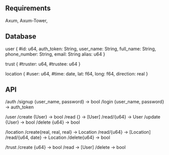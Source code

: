 ## Requirements

Axum, Axum-Tower, 

## Database

user {
    #id: u64,
    auth_token: String,
    user_name: String,
    full_name: String,
    phone_number: String,
    email: String
    alias: u64
}

trust {
    #truster: u64,
    #trustee: u64
}

location {
    #user: u64,
    #time: date,
    lat: f64,
    long: f64,
    direction: real
}

## API

/auth
    /signup {user_name, password} -> bool
    /login {user_name, password} -> auth_token

/user
    /create {User} -> bool
    /read {} -> [User]
    /read/{u64} -> User
    /update {User} -> bool
    /delete {u64} -> bool

/location
    /create{real, real, real} -> Location
    /read/{u64} -> [Location]
    /read/{u64, date} -> Location
    /delete{u64} -> bool


/trust
    /create {u64} -> bool
    /read -> [User]
    /delete -> bool
